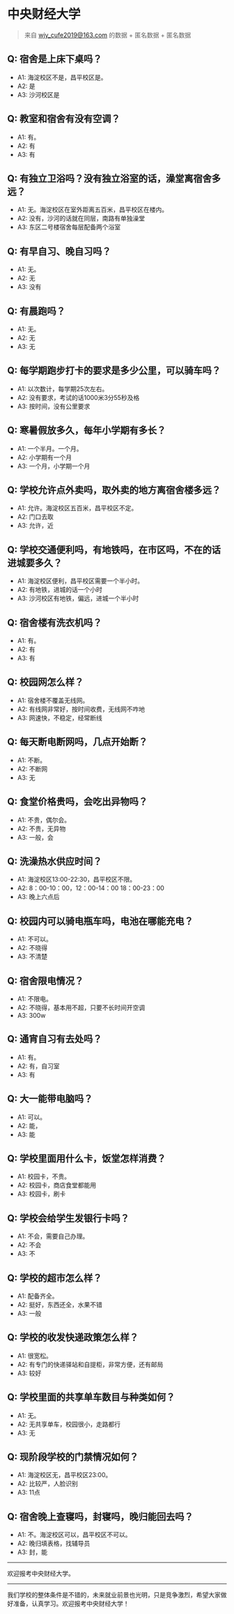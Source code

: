 # 中央财经大学
> 来自 wjy_cufe2019@163.com 的数据 + 匿名数据 + 匿名数据
## Q: 宿舍是上床下桌吗？
- A1: 海淀校区不是，昌平校区是。
- A2: 是
- A3: 沙河校区是
## Q: 教室和宿舍有没有空调？
- A1: 有。
- A2: 有
- A3: 有
## Q: 有独立卫浴吗？没有独立浴室的话，澡堂离宿舍多远？
- A1: 无。海淀校区在室外距离五百米，昌平校区在楼内。
- A2: 没有，沙河的话就在同层，南路有单独澡堂
- A3: 东区二号楼宿舍每层配备两个浴室
## Q: 有早自习、晚自习吗？
- A1: 无。
- A2: 无
- A3: 没有
## Q: 有晨跑吗？
- A1: 无。
- A2: 无
- A3: 无
## Q: 每学期跑步打卡的要求是多少公里，可以骑车吗？
- A1: 以次数计，每学期25次左右。
- A2: 没有要求，考试的话1000米3分55秒及格
- A3: 按时间，没有公里要求
## Q: 寒暑假放多久，每年小学期有多长？
- A1: 一个半月。一个月。
- A2: 小学期有一个月
- A3: 一个月，小学期一个月
## Q: 学校允许点外卖吗，取外卖的地方离宿舍楼多远？
- A1: 允许。海淀校区五百米，昌平校区不定。
- A2: 门口去取
- A3: 允许，近
## Q: 学校交通便利吗，有地铁吗，在市区吗，不在的话进城要多久？
- A1: 海淀校区便利，昌平校区需要一个半小时。
- A2: 有地铁，进城的话一个小时
- A3: 沙河校区有地铁，偏远，进城一个半小时
## Q: 宿舍楼有洗衣机吗？
- A1: 有。
- A2: 有
- A3: 有
## Q: 校园网怎么样？
- A1: 宿舍楼不覆盖无线网。
- A2: 有线网非常好，按时间收费，无线网不咋地
- A3: 网速快，不稳定，经常断线
## Q: 每天断电断网吗，几点开始断？
- A1: 不断。
- A2: 不断网
- A3: 无
## Q: 食堂价格贵吗，会吃出异物吗？
- A1: 不贵，偶尔会。
- A2: 不贵，无异物
- A3: 一般，会
## Q: 洗澡热水供应时间？
- A1: 海淀校区13:00-22:30，昌平校区不限。
- A2: 8：00-10：00，12：00-14：00 18：00-23：00
- A3: 晚上六点后
## Q: 校园内可以骑电瓶车吗，电池在哪能充电？
- A1: 不可以。
- A2: 不晓得
- A3: 不清楚
## Q: 宿舍限电情况？
- A1: 不限电。
- A2: 不晓得，基本用不超，只要不长时间开空调
- A3: 300w
## Q: 通宵自习有去处吗？
- A1: 有。
- A2: 有，自习室
- A3: 有
## Q: 大一能带电脑吗？
- A1: 可以。
- A2: 能，
- A3: 能
## Q: 学校里面用什么卡，饭堂怎样消费？
- A1: 校园卡，不贵。
- A2: 校园卡，商店食堂都能用
- A3: 校园卡，刷卡
## Q: 学校会给学生发银行卡吗？
- A1: 不会，需要自己办理。
- A2: 不会
- A3: 不
## Q: 学校的超市怎么样？
- A1: 配备齐全。
- A2: 挺好，东西还全，水果不错
- A3: 一般
## Q: 学校的收发快递政策怎么样？
- A1: 很宽松。
- A2: 有专门的快递驿站和自提柜，非常方便，还有邮局
- A3: 较好
## Q: 学校里面的共享单车数目与种类如何？
- A1: 无。
- A2: 无共享单车，校园很小，走路都行
- A3: 无
## Q: 现阶段学校的门禁情况如何？
- A1: 海淀校区无，昌平校区23:00。
- A2: 比较严，人脸识别
- A3: 11点
## Q: 宿舍晚上查寝吗，封寝吗，晚归能回去吗？
- A1: 不。海淀校区可以，昌平校区不可以。
- A2: 晚归填表格，找辅导员
- A3: 封，能
***
欢迎报考中央财经大学。
***
我们学校的整体条件是不错的，未来就业前景也光明，只是竞争激烈，希望大家做好准备，认真学习。欢迎报考中央财经大学！